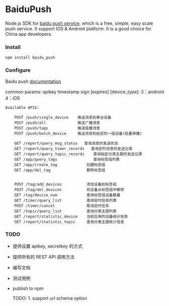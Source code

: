 BaiduPush
=======

Node.js SDK for [baidu push service](http://push.baidu.com/), which is a free, simple, easy scale push service. It support IOS & Android platform. It is a good choice for China app developers. 

### Install

```
npm install baidu_push
```



### Configure

Baidu push [documentation](http://push.baidu.com/doc/restapi/restapi)

common params:
        apikey
        timestamp
        sign
        [expires]
        [device_type]: 3：android  4：iOS

    Available APIS:

        POST /push/single_device    推送消息到单台设备
        POST /push/all              推送广播消息
        POST /push/tags             推送组播消息
        POST /push/batch_device     推送消息到给定的一组设备(批量单播)

        GET /report/query_msg_status   查询消息的发送状态
        GET /report/query_timer_records   查询定时消息的发送记录
        GET /report/query_topic_records    查询指定分类主题的发送记录
        GET /app/query_tags                查询标签组列表
        GET /app/create_tag             创建标签组
        GET /app/del_tag                删除标签组


        POST /tag/add_devices           添加设备到标签组
        POST /tag/del_devices           将设备从标签组中移除
        GET /tag/device_num             查询标签组设备数量
        GET /timer/query_list           查询定时任务列表
        POST /timer/cancel              取消定时任务
        GET /topic/query_list           查询分类主题列表
        GET /report/statistic_device    当前应用的设备统计信息
        GET /report/statistic_topic     查询分类主题统计信息


### TODO

* 提供设置 apikey, secretkey 的方式
* 提供所有的 REST API 调用方法
* 编写文档
* 测试用例
* publish to npm

    TODO:
        1. support url schema option
